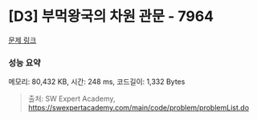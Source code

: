 # [D3] 부먹왕국의 차원 관문 - 7964 

[문제 링크](https://swexpertacademy.com/main/code/problem/problemDetail.do?contestProbId=AWuSgKpqmooDFASy) 

### 성능 요약

메모리: 80,432 KB, 시간: 248 ms, 코드길이: 1,332 Bytes



> 출처: SW Expert Academy, https://swexpertacademy.com/main/code/problem/problemList.do